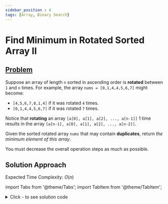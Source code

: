 ```yaml
---
sidebar_position : 4
tags: [Array, Binary Search]
---
```


# Find Minimum in Rotated Sorted Array II

## [Problem](https://leetcode.com/problems/find-minimum-in-rotated-sorted-array-ii/)

<p>Suppose an array of length <code>n</code> sorted in ascending order is <strong>rotated</strong> between <code>1</code> and <code>n</code> times. For example, the array <code>nums = [0,1,4,4,5,6,7]</code> might become:</p>

<ul>
	<li><code>[4,5,6,7,0,1,4]</code> if it was rotated <code>4</code> times.</li>
	<li><code>[0,1,4,4,5,6,7]</code> if it was rotated <code>7</code> times.</li>
</ul>

<p>Notice that <strong>rotating</strong> an array <code>[a[0], a[1], a[2], ..., a[n-1]]</code> 1 time results in the array <code>[a[n-1], a[0], a[1], a[2], ..., a[n-2]]</code>.</p>

<p>Given the sorted rotated array <code>nums</code> that may contain <strong>duplicates</strong>, return <em>the minimum element of this array</em>.</p>

<p>You must decrease the overall operation steps as much as possible.</p>

## Solution Approach

Expected Time Complexity: $O(n)$

import Tabs from '@theme/Tabs';
import TabItem from '@theme/TabItem';

<details><summary>Click - to see solution code</summary>

<Tabs>
<TabItem value="cpp" label="C++">

```cpp
class Solution {
public:
    int findMin(vector<int>& nums) {
        int start = 0, end = nums.size()-1;
        while(start < end){
            int mid = (start + end)/2;
            if(nums[mid] >= nums[start] && nums[end] < nums[mid]){
                start = mid + 1;
            }else if(nums[mid] >= nums[start] && nums[end] == nums[mid]){
                end -= 1;
            }else{
                end = mid;
            }
        }
        return nums[start];
    }
};
```
</TabItem>
</Tabs>

</details>

